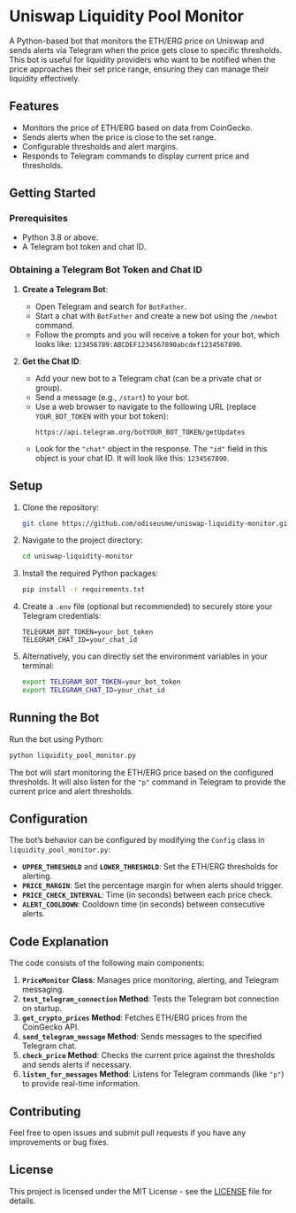 # Uniswap Liquidity Pool Monitor

A Python-based bot that monitors the ETH/ERG price on Uniswap and sends alerts via Telegram when the price gets close to specific thresholds. This bot is useful for liquidity providers who want to be notified when the price approaches their set price range, ensuring they can manage their liquidity effectively.

## Features
- Monitors the price of ETH/ERG based on data from CoinGecko.
- Sends alerts when the price is close to the set range.
- Configurable thresholds and alert margins.
- Responds to Telegram commands to display current price and thresholds.

## Getting Started

### Prerequisites
- Python 3.8 or above.
- A Telegram bot token and chat ID.

### Obtaining a Telegram Bot Token and Chat ID

1. **Create a Telegram Bot**:
   - Open Telegram and search for `BotFather`.
   - Start a chat with `BotFather` and create a new bot using the `/newbot` command.
   - Follow the prompts and you will receive a token for your bot, which looks like: `123456789:ABCDEF1234567890abcdef1234567890`.

2. **Get the Chat ID**:
   - Add your new bot to a Telegram chat (can be a private chat or group).
   - Send a message (e.g., `/start`) to your bot.
   - Use a web browser to navigate to the following URL (replace `YOUR_BOT_TOKEN` with your bot token):
     ```
     https://api.telegram.org/botYOUR_BOT_TOKEN/getUpdates
     ```
   - Look for the `"chat"` object in the response. The `"id"` field in this object is your chat ID. It will look like this: `1234567890`.

## Setup

1. Clone the repository:
   ```bash
   git clone https://github.com/odiseusme/uniswap-liquidity-monitor.git
   ```

2. Navigate to the project directory:
   ```bash
   cd uniswap-liquidity-monitor
   ```

3. Install the required Python packages:
   ```bash
   pip install -r requirements.txt
   ```

4. Create a `.env` file (optional but recommended) to securely store your Telegram credentials:
   ```
   TELEGRAM_BOT_TOKEN=your_bot_token
   TELEGRAM_CHAT_ID=your_chat_id
   ```

5. Alternatively, you can directly set the environment variables in your terminal:
   ```bash
   export TELEGRAM_BOT_TOKEN=your_bot_token
   export TELEGRAM_CHAT_ID=your_chat_id
   ```

## Running the Bot

Run the bot using Python:
```bash
python liquidity_pool_monitor.py
```

The bot will start monitoring the ETH/ERG price based on the configured thresholds. It will also listen for the `"p"` command in Telegram to provide the current price and alert thresholds.

## Configuration

The bot’s behavior can be configured by modifying the `Config` class in `liquidity_pool_monitor.py`:

- **`UPPER_THRESHOLD`** and **`LOWER_THRESHOLD`**: Set the ETH/ERG thresholds for alerting.
- **`PRICE_MARGIN`**: Set the percentage margin for when alerts should trigger.
- **`PRICE_CHECK_INTERVAL`**: Time (in seconds) between each price check.
- **`ALERT_COOLDOWN`**: Cooldown time (in seconds) between consecutive alerts.

## Code Explanation

The code consists of the following main components:

1. **`PriceMonitor` Class**: Manages price monitoring, alerting, and Telegram messaging.
2. **`test_telegram_connection` Method**: Tests the Telegram bot connection on startup.
3. **`get_crypto_prices` Method**: Fetches ETH/ERG prices from the CoinGecko API.
4. **`send_telegram_message` Method**: Sends messages to the specified Telegram chat.
5. **`check_price` Method**: Checks the current price against the thresholds and sends alerts if necessary.
6. **`listen_for_messages` Method**: Listens for Telegram commands (like `"p"`) to provide real-time information.

## Contributing

Feel free to open issues and submit pull requests if you have any improvements or bug fixes.

## License

This project is licensed under the MIT License - see the [LICENSE](LICENSE) file for details.
